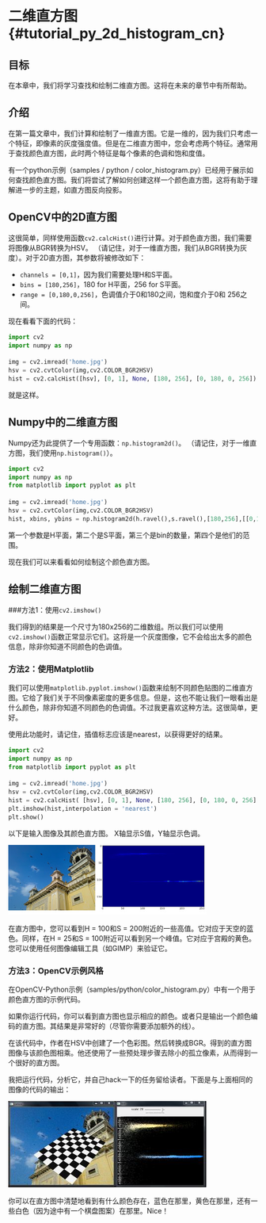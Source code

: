 # 二维直方图{#tutorial_py_2d_histogram_cn}

## 目标

在本章中，我们将学习查找和绘制二维直方图。这将在未来的章节中有所帮助。

## 介绍

在第一篇文章中，我们计算和绘制了一维直方图。它是一维的，因为我们只考虑一个特征，即像素的灰度强度值。但是在二维直方图中，您会考虑两个特征。通常用于查找颜色直方图，此时两个特征是每个像素的色调和饱和度值。

有一个python示例（samples / python / color_histogram.py）已经用于展示如何查找颜色直方图。我们将尝试了解如何创建这样一个颜色直方图，这将有助于理解进一步的主题，如直方图反向投影。

## OpenCV中的2D直方图

这很简单，同样使用函数`cv2.calcHist()`进行计算。对于颜色直方图，我们需要将图像从BGR转换为HSV。 （请记住，对于一维直方图，我们从BGR转换为灰度）。对于2D直方图，其参数将被修改如下：

- `channels = [0,1]`，因为我们需要处理H和S平面。
- `bins = [180,256]`，180 for H平面，256 for S平面。
- `range = [0,180,0,256]`，色调值介于0和180之间，饱和度介于0和
    256之间。

现在看看下面的代码：

```python
import cv2
import numpy as np

img = cv2.imread('home.jpg')
hsv = cv2.cvtColor(img,cv2.COLOR_BGR2HSV)
hist = cv2.calcHist([hsv], [0, 1], None, [180, 256], [0, 180, 0, 256])
```

就是这样。

## Numpy中的二维直方图

Numpy还为此提供了一个专用函数：`np.histogram2d()`。 （请记住，对于一维直方图，我们使用`np.histogram()`）。

```python
import cv2
import numpy as np
from matplotlib import pyplot as plt

img = cv2.imread('home.jpg')
hsv = cv2.cvtColor(img,cv2.COLOR_BGR2HSV)
hist, xbins, ybins = np.histogram2d(h.ravel(),s.ravel(),[180,256],[[0,180],[0,256]])
```



第一个参数是H平面，第二个是S平面，第三个是bin的数量，第四个是他们的范围。

现在我们可以来看看如何绘制这个颜色直方图。

## 绘制二维直方图

###方法1：使用`cv2.imshow()`

我们得到的结果是一个尺寸为180x256的二维数组。所以我们可以使用`cv2.imshow()`函数正常显示它们。这将是一个灰度图像，它不会给出太多的颜色信息，除非你知道不同颜色的色调值。

### 方法2：使用Matplotlib

我们可以使用`matplotlib.pyplot.imshow()`函数来绘制不同颜色贴图的二维直方图。它给了我们关于不同像素密度的更多信息。但是，这也不能让我们一眼看出是什么颜色，除非你知道不同颜色的色调值。不过我更喜欢这种方法。这很简单，更好。

使用此功能时，请记住，插值标志应该是nearest，以获得更好的结果。

```python
import cv2
import numpy as np
from matplotlib import pyplot as plt

img = cv2.imread('home.jpg')
hsv = cv2.cvtColor(img,cv2.COLOR_BGR2HSV)
hist = cv2.calcHist( [hsv], [0, 1], None, [180, 256], [0, 180, 0, 256] )
plt.imshow(hist,interpolation = 'nearest')
plt.show()
```

以下是输入图像及其颜色直方图。 X轴显示S值，Y轴显示色调。

![image](images/2dhist_matplotlib.jpg)

在直方图中，您可以看到H = 100和S = 200附近的一些高值。它对应于天空的蓝色。同样，在H = 25和S = 100附近可以看到另一个峰值。它对应于宫殿的黄色。您可以使用任何图像编辑工具（如GIMP）来验证它。

### 方法3：OpenCV示例风格

在OpenCV-Python示例（samples/python/color_histogram.py）中有一个用于颜色直方图的示例代码。

如果你运行代码，你可以看到直方图也显示相应的颜色。或者只是输出一个颜色编码的直方图。其结果是非常好的（尽管你需要添加额外的线）。

在该代码中，作者在HSV中创建了一个色彩图。然后转换成BGR。得到的直方图图像与该颜色图相乘。他还使用了一些预处理步骤去除小的孤立像素，从而得到一个很好的直方图。

我把运行代码，分析它，并自己hack一下的任务留给读者。下面是与上面相同的图像的代码的输出：

![image](images/2dhist_opencv.jpg)

你可以在直方图中清楚地看到有什么颜色存在，蓝色在那里，黄色在那里，还有一些白色（因为途中有一个棋盘图案）在那里。Nice！